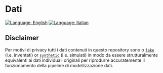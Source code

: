 # Dati

[![Language: English](https://img.shields.io/badge/Language-English-red.svg)](https://github.com/UniTo-SEPI/COVID-19_Data_Modelling/tree/main/data/README.md)
[![Language: Italian](https://img.shields.io/badge/Language-Italian-blue.svg)](https://github.com/UniTo-SEPI/COVID-19_Data_Modelling/tree/main/data/README-ITA.md) 

## Disclaimer 

Per motivi di privacy tutti i dati contenuti in questo repository sono o [`fake`](https://github.com/UniTo-SEPI/COVID-19_Data_Modelling/tree/main/data/fake-input) (i.e. inventati) or [`synthetic`](https://github.com/UniTo-SEPI/COVID-19_Data_Modelling/tree/main/data/synthetic-input) (i.e. simulati) in modo da essere strutturalmente equivalenti ai dati individuali originali per riprodurre accuratemente il funzionamento della pipeline di modellizzazione dati. 